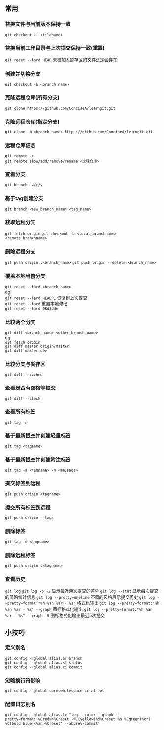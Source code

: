 ## 常用

### 替换文件与当前版本保持一致
```git checkout -- <filename>```

### 替换当前工作目录与上次提交保持一致(重置)
```git reset --hard HEAD```  未被加入暂存区的文件还是会存在

### 创建并切换分支
```git checkout -b <branch_name>```

### 克隆远程仓库(所有分支)
```git clone https://github.com/ConciseA/learngit.git```

### 克隆远程仓库(指定分支)
```git clone -b <branch_name> https://github.com/ConciseA/learngit.git```

### 远程仓库信息
```git remote -v```  
```git remote show/add/remove/rename <远程仓库>```

### 查看分支
```git branch -a/r/v```

### 基于tag创建分支
```git branch <new_branch_name> <tag_name>```

### 获取远程分支
```git fetch origin```
```git checkout -b <local_branchname> <remote_branchname>```

### 删除远程分支
```git push origin :<branch_name>```
```git push origin --delete <branch_name>```

### 覆盖本地当前分支
```git reset --hard <branch_name>```  
eg:  
```git reset --hard HEAD^1``` 恢复到上次提交  
```git reset --hard```  重置本地修改  
```git reset --hard 98d3dde```  

### 比较两个分支
```git diff <branch_name> <other_branch_name>```  
eg:  
```git fetch origin```  
```git diff master origin/master```  
```git diff master dev```

### 比较分支与暂存区
```git diff --cached```

### 查看是否有空格等提交
```git diff --check```

### 查看所有标签
```git tag -n```

### 基于最新提交并创建轻量标签
```git tag <tagname>```

### 基于最新提交并创建附注标签
```git tag -a <tagname> -m <message>```

### 提交标签到远程
```git push origin <tagname>```

### 提交所有标签到远程
```git push origin --tags```

### 删除标签
```git tag -d <tagname>```

### 删除远程标签
```git push origin :<tagname>```

### 查看历史
```git log```
```git log -p -2``` 显示最近两次提交的差异
```git log --stat``` 显示每次提交的简略统计信息
```git log --pretty=oneline``` 不同的风格展示提交历史
```git log --pretty=format:"%h %an %ar - %s"``` 格式化输出
```git log --pretty=format:"%h %an %ar - %s" --graph``` 图标格式化输出
```git log --pretty=format:"%h %an %ar - %s" --graph -5``` 图标格式化输出最近5次提交

## 小技巧
### 定义别名
```git config --global alias.br branch```  
```git config --global alias.st status```  
```git config --global alias.ci commit```

### 忽略换行符影响
```git config --global core.whitespace cr-at-eol```

### 配置日志别名
```git config --global alias.lg "log --color --graph --pretty=format:'%Cred%h%Creset -%C(yellow)%d%Creset %s %Cgreen(%cr) %C(bold blue)<%an>%Creset' --abbrev-commit"```
